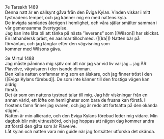 7e Tarsakh 1489  
Denna natt är en sällsynt gåva från den Eviga Kylan. Vinden viskar i mitt  
tystnadens tempel, och jag känner mig en med nattens kyla.  
De invigda samlades återigen i hemlighet, och våra själar smälter samman i  
vår gemensamma övertygelse.  
Jag kan inte låta bli att tänka på nästa ”leverans” som [[Wilson]] har skickat.  
En lathandersk präst, en aasimar tillochmed. ([[Ira]])
Natten bär på förväntan, och jag längtar efter den vägvisning som  
kommer med Wilsons gåva.

3e Mirtul 1488  
Jag måste påminna mig själv om att när jag var vid liv var jag... jag ÄR  
Piavelve, vägvisaren i den isande dimman.  
Den kalla natten omfamnar mig som en älskare, och jag finner tröst i den  
[[Eviga Kylans förebud]]. De som inte känner till den frostiga vägen kan aldrig  
förstå.  
Det är som om nattens tystnad talar till mig. Jag hör viskningar från en  
annan värld, ett löfte om hemligheter som bara de frusna kan förstå. I  
frostens famn finner jag svaren, och jag är redo att fortsätta på den okända  
stigen.  
Natten är min allierade, och den Eviga Kylans förebud leder mig vidare. Min  
dagbok blir mitt vittnesbörd, och jag hoppas att någon dag kommer andra  
att förstå den gåta som är Piavelve.  
Låt kylan och natten vara min guide när jag fortsätter utforska det okända.